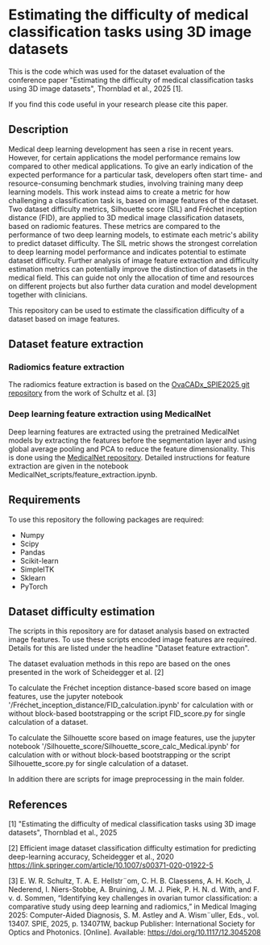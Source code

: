# Estimating the difficulty of medical classification tasks using 3D image datasets

This is the code which was used for the dataset evaluation of the conference paper "Estimating the difficulty of medical classification tasks using 3D image datasets", Thornblad et al., 2025 [1]. 

If you find this code useful in your research please cite this paper. 


## Description

Medical deep learning development has seen a rise in recent years. However, for certain applications the model performance remains low compared to other medical applications. To give an early indication of the expected performance for a particular task, developers often start time- and resource-consuming benchmark studies, involving training many deep learning models. This work instead aims to create a metric for how challenging a classification task is, based on image features of the dataset. Two dataset difficulty metrics, Silhouette score (SIL) and Fréchet inception distance (FID), are applied to 3D medical image classification datasets, based on radiomic features. These metrics are compared to the performance of two deep learning models, to estimate each metric's ability to predict dataset difficulty. The SIL metric shows the strongest correlation to deep learning model performance and indicates potential to estimate dataset difficulty. Further analysis of image feature extraction and difficulty estimation metrics can potentially improve the distinction of datasets in the medical field. This can guide not only the allocation of time and resources on different projects but also further data curation and model development together with clinicians.

This repository can be used to estimate the classification difficulty of a dataset based on image features. 

## Dataset feature extraction


### Radiomics feature extraction

The radiomics feature extraction is based on the [OvaCADx_SPIE2025 git repository]( https://github.com/eloyschultz/ovacadx_SPIE2025) from the work of Schultz et al. [3]

### Deep learning feature extraction using MedicalNet

Deep learning features are extracted using the pretrained MedicalNet models by extracting the features before the segmentation layer and using global average pooling and PCA to reduce the feature dimensionality. 
This is done using the [MedicalNet repository](https://github.com/Tencent/MedicalNet). Detailed instructions for feature extraction are given in the notebook MedicalNet_scripts/feature_extraction.ipynb. 

## Requirements

To use this repository the following packages are required:

* Numpy
* Scipy
* Pandas
* Scikit-learn
* SimpleITK
* Sklearn
* PyTorch

## Dataset difficulty estimation  

The scripts in this repository are for dataset analysis based on extracted image features. To use these scripts encoded image features are required. Details for this are listed under the headline "Dataset feature extraction". 

The dataset evaluation methods in this repo are based on the ones presented in the work of Scheidegger et al. [2]

To calculate the Fréchet inception distance-based score based on image features, use the jupyter notebook '/Fréchet_inception_distance/FID_calculation.ipynb' for calculation with or without block-based bootstrapping or the script FID_score.py for single calculation of a dataset. 

To calculate the Silhouette score based on image features, use the jupyter notebook '/Silhouette_score/Silhouette_score_calc_Medical.ipynb' for calculation with or without block-based bootstrapping or the script Silhouette_score.py for single calculation of a dataset. 

In addition there are scripts for image preprocessing in the main folder. 

## References

[1] "Estimating the difficulty of medical classification tasks using 3D image datasets", Thornblad et al., 2025

[2] Efficient image dataset classification difficulty estimation for predicting deep-learning accuracy, Scheidegger et al., 2020
https://link.springer.com/article/10.1007/s00371-020-01922-5


[3] E. W. R. Schultz, T. A. E. Hellstr¨om, C. H. B. Claessens, A. H. Koch,
J. Nederend, I. Niers-Stobbe, A. Bruining, J. M. J. Piek, P. H. N. d.
With, and F. v. d. Sommen, “Identifying key challenges in ovarian
tumor classification: a comparative study using deep learning and
radiomics,” in Medical Imaging 2025: Computer-Aided Diagnosis,
S. M. Astley and A. Wism¨uller, Eds., vol. 13407. SPIE, 2025, p.
134071W, backup Publisher: International Society for Optics and
Photonics. [Online]. Available: https://doi.org/10.1117/12.3045208
